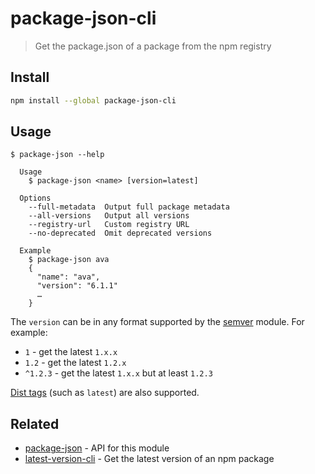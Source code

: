 # package-json-cli

> Get the package.json of a package from the npm registry

## Install

```sh
npm install --global package-json-cli
```

## Usage

```
$ package-json --help

  Usage
    $ package-json <name> [version=latest]

  Options
    --full-metadata  Output full package metadata
    --all-versions   Output all versions
    --registry-url   Custom registry URL
    --no-deprecated  Omit deprecated versions

  Example
    $ package-json ava
    {
      "name": "ava",
      "version": "6.1.1"
      …
    }
```

The `version` can be in any format supported by the [semver](https://github.com/npm/node-semver) module. For example:

- `1` - get the latest `1.x.x`
- `1.2` - get the latest `1.2.x`
- `^1.2.3` - get the latest `1.x.x` but at least `1.2.3`

[Dist tags](https://docs.npmjs.com/adding-dist-tags-to-packages) (such as `latest`) are also supported.

## Related

- [package-json](https://github.com/sindresorhus/package-json) - API for this module
- [latest-version-cli](https://github.com/sindresorhus/latest-version-cli) - Get the latest version of an npm package
